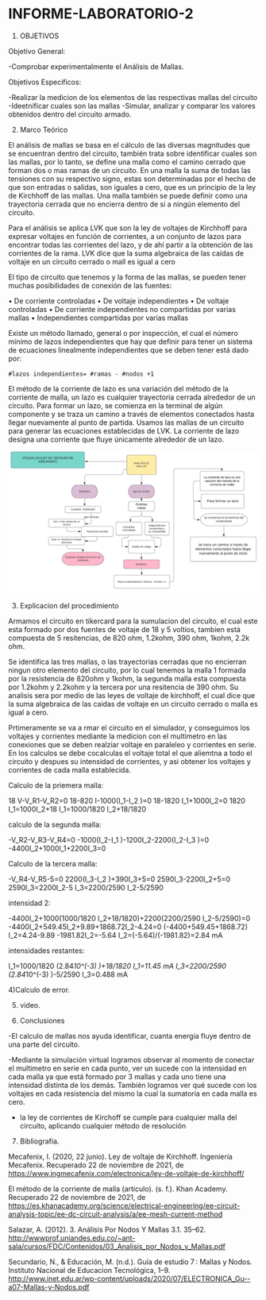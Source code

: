 # INFORME-LABORATORIO-2
1) OBJETIVOS

Objetivo General: 

-Comprobar experimentalmente el Análisis de Mallas.


Objetivos Especificos:

-Realizar la medicion de los elementos de las respectivas mallas del circuito
-Ideetnificar cuales son las mallas
-Simular, analizar y comparar los valores obtenidos dentro del circuito armado.

2) Marco Teórico


El análisis de mallas se basa en el cálculo de las diversas magnitudes que se encuentran dentro del circuito, también trata sobre identificar cuales son las mallas, por lo tanto, se define una malla como el camino cerrado que forman dos o mas ramas de un circuito. En una malla la suma de todas las tensiones con su respectivo signo, estas son determinadas por el hecho de que son entradas o salidas, son iguales a cero, que es un principio de la ley de Kirchhoff de las mallas. Una malla también se puede definir como una trayectoria cerrada que no encierra dentro de sí a ningún elemento del circuito.

Para el análisis se aplica LVK que son la ley de voltajes de Kirchhoff para expresar voltajes en función de corrientes, a un conjunto de lazos para encontrar todas las corrientes del lazo, y de ahí partir a la obtención de las corrientes de la rama. LVK dice que la suma algebraica de las caídas de voltaje en un circuito cerrado o mall es igual a cero

El tipo de circuito que tenemos y la forma de las mallas, se pueden tener muchas posibilidades de conexión de las fuentes:

•	De corriente controladas
•	De voltaje independientes
•	De voltaje controladas
•	De corriente independientes no compartidas por varias mallas
•	Independientes compartidas por varias mallas


Existe un método llamado, general o por inspección, el cual el número mínimo de lazos independientes que hay que definir para tener un sistema de ecuaciones linealmente independientes que se deben tener está dado por:


    #lazos independientes= #ramas - #nodos +1

El método de la corriente de lazo es una variación del método de la corriente de malla, un lazo es cualquier trayectoria cerrada alrededor de un circuito. Para formar un lazo, se comienza en la terminal de algún componente y se traza un camino a través de elementos conectados hasta llegar nuevamente al punto de partida.
Usamos las mallas de un circuito para generar las ecuaciones establecidas de LVK. La corriente de lazo designa una corriente que fluye únicamente alrededor de un lazo. 

![](https://github.com/AxelHerrera4/INFORME-LABORATORIO-2/blob/1b244cbf74fcb54ed945d27fe93aecf23668e3ff/imagenes/mapa%20del%20lab2.png)

3) Explicacion del procedimiento

Armamos el circuito en tikercard para la sumulacion del circuito, el cual este esta formado por dos fuentes de voltaje de 18 y 5 voltios, tambien está compuesta de 5 resitencias, de 820 ohm, 1.2kohm, 390 ohm, 1kohm, 2.2k ohm.

Se identifica las tres mallas, o las trayectorias cerradas que no encierran ningun otro elemento del circuito, por lo cual tenemos la malla 1 formada por la resistencia de 820ohm y 1kohm, la segunda malla esta compuesta por 1.2kohm y 2.2kohm y la tercera por una resitencia de 390 ohm. Su analisis sera por medio de las leyes de voltaje de kirchhoff, el cual dice que la suma algebraica de las caidas de voltaje en un circuito cerrado o malla es igual a cero.

Prtimeramente se va a rmar el circuito en el simulador, y conseguimos los voltajes y corrientes mediante la medicion con el multimetro en las conexiones que se deben realziar voltaje en paraleleo y corrientes en serie. En los calculos se debe cocalculas el voltaje total el que aliemtna a todo el circuito y despues su intensidad de corrientes, y asi obtener los voltajes y corrientes de cada malla establecida.


Calculo de la priemera malla:

18 V-V_R1-V_R2=0
18-820 I-1000(I_1-I_2 )=0
18-1820 I_1+1000I_2=0
1820 I_1=1000I_2+18
I_1=1000/1820 I_2+18/1820


calculo de la segunda malla:

-V_R2-V_R3-V_R4=0
-1000(I_2-I_1 )-1200I_2-2200(I_2-I_3 )=0
-4400I_2+1000I_1+2200I_3=0



Calculo de la tercera malla:

-V_R4-V_R5-5=0
2200(I_3-I_2 )+390I_3+5=0
2590I_3-2200I_2+5=0
2590I_3=2200I_2-5
I_3=2200/2590 I_2-5/2590


intensidad 2:

-4400I_2+1000(1000/1820 I_2+18/1820)+2200(2200/2590 I_2-5/2590)=0
-4400I_2+549.45I_2+9.89+1868.72I_2-4.24=0
(-4400+549.45+1868.72) I_2=4.24-9.89
-1981.82I_2=-5.64
I_2=(-5.64)/(-1981.82)=2.84 mA

intensidades restantes:

I_1=1000/1820 (2.84*10^(-3)  )+18/1820
I_1=11.45 mA
I_3=2200/2590 (2.84*10^(-3) )-5/2590
I_3=0.488 mA 




4)Calculo de error.


5) video.


6) Conclusiones

-El calculo de mallas nos ayuda identificar, cuanta energia fluye dentro de una parte del circuito.

-Mediante la simulación virtual logramos observar al momento de conectar el multimetro en serie en cada punto, ver un sucede con la intensidad en cada malla ya que está formado por 3 mallas y cada uno tiene una intensidad distinta de los demás. También logramos ver qué sucede con los voltajes en cada resistencia del mismo la cual la sumatoria en cada malla es cero.

- la ley de corrientes de Kirchoff se cumple para cualquier malla del circuito, aplicando cualquier método de resolución

7) Bibliografia.

Mecafenix, I. (2020, 22 junio). Ley de voltaje de Kirchhoff. Ingeniería Mecafenix. Recuperado 22 de noviembre de 2021, de https://www.ingmecafenix.com/electronica/ley-de-voltaje-de-kirchhoff/

El método de la corriente de malla (artículo). (s. f.). Khan Academy. Recuperado 22 de noviembre de 2021, de https://es.khanacademy.org/science/electrical-engineering/ee-circuit-analysis-topic/ee-dc-circuit-analysis/a/ee-mesh-current-method

Salazar, A. (2012). 3. Análisis Por Nodos Y Mallas 3.1. 35–62. http://wwwprof.uniandes.edu.co/~ant-sala/cursos/FDC/Contenidos/03_Analisis_por_Nodos_y_Mallas.pdf

Secundario, N., & Educación, M. (n.d.). Guía de estudio 7 : Mallas y Nodos. Instituto Nacional de Educacion Tecnológica, 1–9. http://www.inet.edu.ar/wp-content/uploads/2020/07/ELECTRONICA_Gu--a07-Mallas-y-Nodos.pdf




